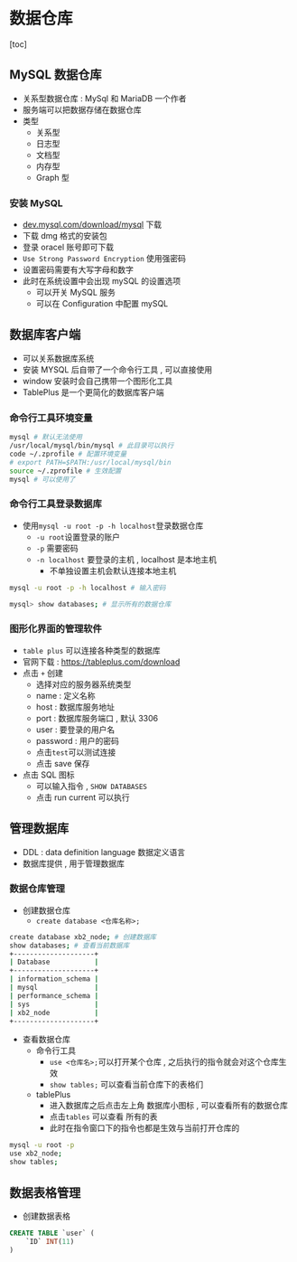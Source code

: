 # 数据仓库

[toc]

## MySQL 数据仓库

- 关系型数据仓库 : MySql 和 MariaDB 一个作者
- 服务端可以把数据存储在数据仓库
- 类型
  - 关系型
  - 日志型
  - 文档型
  - 内存型
  - Graph 型

### 安装 MySQL

- [dev.mysql.com/download/mysql](https://dev.mysql.com/downloads/mysql/) 下载
- 下载 dmg 格式的安装包
- 登录 oracel 账号即可下载
- `Use Strong Password Encryption` 使用强密码
- 设置密码需要有大写字母和数字
- 此时在系统设置中会出现 mySQL 的设置选项
  - 可以开关 MySQL 服务
  - 可以在 Configuration 中配置 mySQL

## 数据库客户端

- 可以关系数据库系统
- 安装 MYSQL 后自带了一个命令行工具 , 可以直接使用
- window 安装时会自己携带一个图形化工具
- TablePlus 是一个更简化的数据库客户端

### 命令行工具环境变量

```zsh
mysql # 默认无法使用
/usr/local/mysql/bin/mysql # 此目录可以执行
code ~/.zprofile # 配置环境变量
# export PATH=$PATH:/usr/local/mysql/bin
source ~/.zprofile # 生效配置
mysql # 可以使用了
```

### 命令行工具登录数据库

- 使用`mysql -u root -p -h localhost`登录数据仓库
  - `-u root`设置登录的账户
  - `-p` 需要密码
  - `-n localhost` 要登录的主机 , localhost 是本地主机
    - 不单独设置主机会默认连接本地主机

```zsh
mysql -u root -p -h localhost # 输入密码

mysql> show databases; # 显示所有的数据仓库
```

### 图形化界面的管理软件

- `table plus` 可以连接各种类型的数据库
- 官网下载 : <https://tableplus.com/download>
- 点击 `+` 创建
  - 选择对应的服务器系统类型
  - name : 定义名称
  - host : 数据库服务地址
  - port : 数据库服务端口 , 默认 3306
  - user : 要登录的用户名
  - password : 用户的密码
  - 点击`test`可以测试连接
  - 点击 save 保存
- 点击 SQL 图标
  - 可以输入指令 , `SHOW DATABASES`
  - 点击 run current 可以执行

## 管理数据库

- DDL : data definition language 数据定义语言
- 数据库提供 , 用于管理数据库

### 数据仓库管理

- 创建数据仓库
  - `create database <仓库名称>;`

```zsh
create database xb2_node; # 创建数据库
show databases; # 查看当前数据库
+--------------------+
| Database           |
+--------------------+
| information_schema |
| mysql              |
| performance_schema |
| sys                |
| xb2_node           |
+--------------------+
```

- 查看数据仓库
  - 命令行工具
    - `use <仓库名>;`可以打开某个仓库 , 之后执行的指令就会对这个仓库生效
    - `show tables;` 可以查看当前仓库下的表格们
  - tablePlus
    - 进入数据库之后点击左上角 数据库小图标 , 可以查看所有的数据仓库
    - 点击`tables` 可以查看 所有的表
    - 此时在指令窗口下的指令也都是生效与当前打开仓库的

```zsh
mysql -u root -p
use xb2_node;
show tables;
```

## 数据表格管理

- 创建数据表格

```sql
CREATE TABLE `user` (
    `ID` INT(11)
)
```
